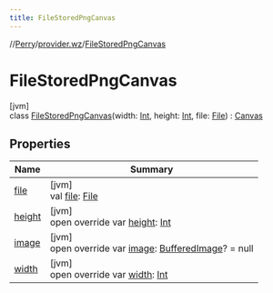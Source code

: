```yaml
---
title: FileStoredPngCanvas
---
```

//[Perry](../../../index.html)/[provider.wz](../index.html)/[FileStoredPngCanvas](index.html)



# FileStoredPngCanvas



[jvm]\
class [FileStoredPngCanvas](index.html)(width: [Int](https://kotlinlang.org/api/latest/jvm/stdlib/kotlin/-int/index.html), height: [Int](https://kotlinlang.org/api/latest/jvm/stdlib/kotlin/-int/index.html), file: [File](https://docs.oracle.com/javase/8/docs/api/java/io/File.html)) : [Canvas](../../provider/-canvas/index.html)



## Properties


| Name | Summary |
|---|---|
| [file](file.html) | [jvm]<br>val [file](file.html): [File](https://docs.oracle.com/javase/8/docs/api/java/io/File.html) |
| [height](height.html) | [jvm]<br>open override var [height](height.html): [Int](https://kotlinlang.org/api/latest/jvm/stdlib/kotlin/-int/index.html) |
| [image](image.html) | [jvm]<br>open override var [image](image.html): [BufferedImage](https://docs.oracle.com/javase/8/docs/api/java/awt/image/BufferedImage.html)? = null |
| [width](width.html) | [jvm]<br>open override var [width](width.html): [Int](https://kotlinlang.org/api/latest/jvm/stdlib/kotlin/-int/index.html) |

